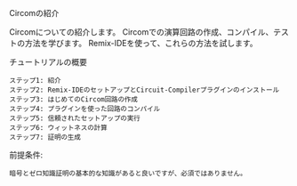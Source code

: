 Circomの紹介

Circomについての紹介します。 Circomでの演算回路の作成、コンパイル、テストの方法を学びます。 Remix-IDEを使って、これらの方法を試します。

チュートリアルの概要

```
ステップ1: 紹介
ステップ2: Remix-IDEのセットアップとCircuit-Compilerプラグインのインストール
ステップ3: はじめてのCircom回路の作成
ステップ4: プラグインを使った回路のコンパイル
ステップ5: 信頼されたセットアップの実行
ステップ6: ウィットネスの計算
ステップ7: 証明の生成
```

前提条件:

```
暗号とゼロ知識証明の基本的な知識があると良いですが、必須ではありません。
```